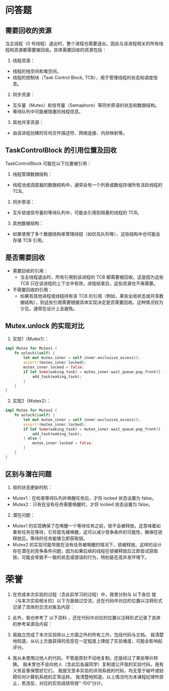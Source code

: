 # 问答题

## 需要回收的资源

当主线程（0 号线程）退出时，整个进程也需要退出，因此与该进程相关的所有线程和资源都需要被回收。具体需要回收的资源包括：

1. 线程资源：

* 线程的栈空间和堆空间。
* 线程的控制块（Task Control Block, TCB），用于管理线程的状态和调度信息。

2. 同步资源：

* 互斥量（Mutex）和信号量（Semaphore）等同步原语的状态和数据结构。
* 等待队列中可能被阻塞的线程信息。

3. 其他共享资源：

* 由该进程创建的任何文件描述符、网络连接、内存映射等。

## TaskControlBlock 的引用位置及回收

TaskControlBlock 可能在以下位置被引用：

1. 线程管理数据结构：

* 线程池或调度器的数据结构中，通常会有一个列表或数组存储所有活跃线程的 TCB。

2. 同步原语：

* 互斥锁或信号量的等待队列中，可能会引用到阻塞的线程的 TCB。

3. 其他数据结构：

* 如果使用了多个数据结构来管理线程（如优先队列等），这些结构中也可能会存储 TCB 引用。

## 是否需要回收

* 需要回收的引用：
  * 当主线程退出时，所有引用到该进程的 TCB 都需要被回收。这是因为这些 TCB 只在该进程的上下文中有效，进程结束后，这些资源也不再需要。
* 不需要回收的引用：
  * 如果有其他进程或线程持有该 TCB 的引用（例如，某些全局状态或共享数据结构），则这些引用需要根据具体实现决定是否需要回收。这种情况较为少见，通常在设计上会避免。

## Mutex.unlock 的实现对比

1. 实现1（Mutex1）：

```rust
impl Mutex for Mutex1 {
    fn unlock(&self) {
        let mut mutex_inner = self.inner.exclusive_access();
        assert!(mutex_inner.locked);
        mutex_inner.locked = false;
        if let Some(waking_task) = mutex_inner.wait_queue.pop_front() {
            add_task(waking_task);
        }
    }
}
```

2. 实现2（Mutex2）：

```rust
impl Mutex for Mutex2 {
    fn unlock(&self) {
        let mut mutex_inner = self.inner.exclusive_access();
        assert!(mutex_inner.locked);
        if let Some(waking_task) = mutex_inner.wait_queue.pop_front() {
            add_task(waking_task);
        } else {
            mutex_inner.locked = false;
        }
    }
}
```

## 区别与潜在问题

1. 锁的状态更新时机：

* Mutex1：在检查等待队列并唤醒任务后，才将 locked 状态设置为 false。
* Mutex2：只有在没有任务需要唤醒时，才将 locked 状态设置为 false。

2. 潜在问题：

* Mutex1 的实现确保了在唤醒一个等待任务之前，锁不会被释放。这意味着如果有任务在等待，它将首先被唤醒，这可以减少竞争条件的可能性，确保在锁释放后，等待的任务能够立即获取锁。
* Mutex2 的实现可能导致在没有任务被唤醒的情况下，锁被释放。这样的设计存在潜在的竞争条件问题，因为如果后续的线程在锁被释放后立即尝试获取锁，可能会导致不一致的状态或错误的行为，特别是在高并发环境下。

# 荣誉

1. 在完成本次实验的过程（含此前学习的过程）中，我曾分别与 以下各位 就（与本次实验相关的）以下方面做过交流，还在代码中对应的位置以注释形式记录了具体的交流对象及内容：

2. 此外，我也参考了 以下资料 ，还在代码中对应的位置以注释形式记录了具体的参考来源及内容：

3. 我独立完成了本次实验除以上方面之外的所有工作，包括代码与文档。 我清楚地知道，从以上方面获得的信息在一定程度上降低了实验难度，可能会影响起评分。

4. 我从未使用过他人的代码，不管是原封不动地复制，还是经过了某些等价转换。 我未曾也不会向他人（含此后各届同学）复制或公开我的实验代码，我有义务妥善保管好它们。 我提交至本实验的评测系统的代码，均无意于破坏或妨碍任何计算机系统的正常运转。 我清楚地知道，以上情况均为本课程纪律所禁止，若违反，对应的实验成绩将按“-100”分计。
